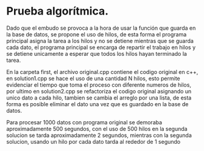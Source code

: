 # Prueba algorítmica.

Dado que el embudo se provoca a la hora de usar la función que guarda en la base de datos, se propone el uso de hilos, de esta forma el programa principal asigna la tarea a los hilos y no se detiene mientras que se guarda cada dato, el programa principal se encarga de repartir el trabajo en hilos y se detiene unicamente a esperar que todos los hilos hayan terminado la tarea.

En la carpeta first, el archivo original.cpp contiene el codigo original en c++, en solution1.cpp se hace el uso de una cantidad N hilos, esto permite evidenciar el tiempo que toma el proceso con diferente numeros de hilos, por ultimo en solution2.cpp se refactoriza el codigo original asignando un unico dato a cada hilo, tambien se cambia el arreglo por una lista, de esta forma es posible eliminar el dato una vez que es guardado en la base de datos.

Para procesar 1000 datos con programa original se demoraba aproximadamente 500 segundos, con el uso de 500 hilos en la segunda solucion se tarda aproximadamente 2 segundos, mientras con la segunda solucion, usando un hilo por cada dato tarda al rededor de 1 segundo
